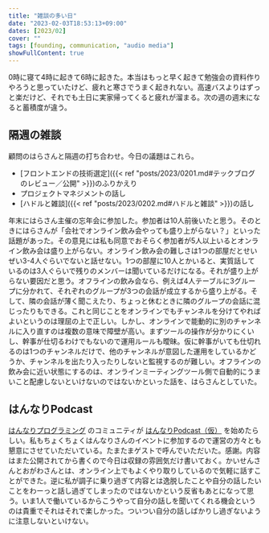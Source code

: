 ```yaml
---
title: "雑談の多い日"
date: "2023-02-03T18:53:13+09:00"
dates: [2023/02]
cover: ""
tags: [founding, communication, "audio media"]
showFullContent: true
---
```


0時に寝て4時に起きて6時に起きた。本当はもっと早く起きて勉強会の資料作りやろうと思っていたけど、疲れと寒さでうまく起きれない。高速バスよりはずっと楽だけど、それでも土日に実家帰ってくると疲れが溜まる。次の週の週末になると蓄積度が違う。

## 隔週の雑談

顧問のはらさんと隔週の打ち合わせ。今日の議題はこれら。

* [フロントエンドの技術選定]({{< ref "posts/2023/0201.md#テックブログのレビュー／公開" >}})のふりかえり
* プロジェクトマネジメントの話し
* [ハドルと雑談]({{< ref "posts/2023/0202.md#ハドルと雑談" >}})の話し

年末にはらさん主催の忘年会に参加した。参加者は10人前後いたと思う。そのときにはらさんが「会社でオンライン飲み会やっても盛り上がらない？」といった話題があった。その意見には私も同意でおそらく参加者が5人以上いるとオンライン飲み会は盛り上がらない。オンライン飲み会の難しさは1つの部屋だとせいぜい3-4人ぐらいでないと話せない。1つの部屋に10人とかいると、実質話しているのは3人ぐらいで残りのメンバーは聞いているだけになる。それが盛り上がらない要因だと思う。オフラインの飲み会なら、例えば4人テーブルに3グループに分かれて、それぞれのグループが3つの会話が成立するから盛り上がる。そして、隣の会話が薄く聞こえたり、ちょっと休むときに隣のグループの会話に混じったりもできる。これと同じことをオンラインでもチャンネルを分けてやればよいというのは理屈の上で正しい。しかし、オンラインで能動的に別のチャンネルに入り直すのは複数の意味で障壁が高い。まずツールの操作が分かりにくいし、幹事が仕切るわけでもないので運用ルールも曖昧。仮に幹事がいても仕切れるのは1つのチャンネルだけで、他のチャンネルが意図した運用をしているかどうか、チャンネルを出たり入ったりしないと監視するのが難しい。オフラインの飲み会に近い状態にするのは、オンラインミーティングツール側で自動的にうまいこと配慮しないといけないのではないかといった話を、はらさんとしていた。

## はんなりPodcast

[はんなりプログラミング](https://hannari-python.connpass.com/) のコミュニティが [はんなりPodcast（仮）](https://note.com/hannari_group/n/n219af97b2ddf) を始めたらしい。私もちょくちょくはんなりさんのイベントに参加するので運営の方々とも懇意にさせていただいている。たまたまゲストで呼んでいただいた。感謝。内容はまた公開されてから書くので今日は収録の雰囲気だけ書いておく。かいせんさんとおがわさんとは、オンライン上でもよくやり取りしているので気軽に話すことができた。逆に私が調子に乗り過ぎて内容とは逸脱したことや自分の話したいことをわーっと話し過ぎてしまったのではないかという反省もあとになって思う。いま1人で働いているからこうやって自分の話しを聞いてくれる機会というのは貴重でそれはそれで楽しかった。ついつい自分の話しばかりし過ぎないように注意しないといけない。
